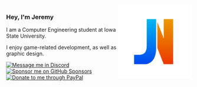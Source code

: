 <img src="Logo.png" alt="Logo" title="Logo" align="right" width="200" height="200" />

### Hey, I'm Jeremy
I am a Computer Engineering student at Iowa State University. 

I enjoy game-related development, as well as graphic design.

[![Message me in Discord](https://img.shields.io/static/v1?label=&message=Discord&color=5865f2&style=for-the-badge&logo=discord&logoColor=ffffff)](https://discordapp.com/users/393939920177070100/ "Message me in Discord")
[![Sponsor me on GitHub Sponsors](https://img.shields.io/static/v1?label=&message=Sponsor&color=000000&style=for-the-badge&logo=github&logoColor=ffffff)](https://github.com/sponsors/jeremynoesen "Sponsor me on GitHub Sponsors")
[![Donate to me through PayPal](https://img.shields.io/static/v1?label=&message=Donate&color=FFCC22&style=for-the-badge&logo=paypal&logoColor=ffffff)](https://paypal.me/jeremynoesen "Donate to me through PayPal")
